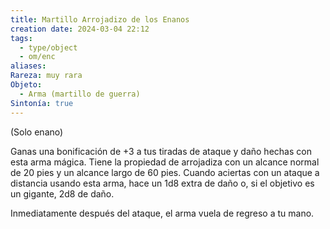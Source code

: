 ```yaml
---
title: Martillo Arrojadizo de los Enanos
creation date: 2024-03-04 22:12
tags:
  - type/object
  - om/enc
aliases: 
Rareza: muy rara
Objeto:
  - Arma (martillo de guerra)
Sintonía: true
---
```

(Solo enano)

Ganas una bonificación de +3 a tus tiradas de ataque y daño hechas con esta arma mágica. Tiene la propiedad de arrojadiza con un alcance normal de 20 pies y un alcance largo de 60 pies. Cuando aciertas con un ataque a distancia usando esta arma, hace un 1d8 extra de daño o, si el objetivo es un gigante, 2d8 de daño.

Inmediatamente después del ataque, el arma vuela de regreso a tu mano.